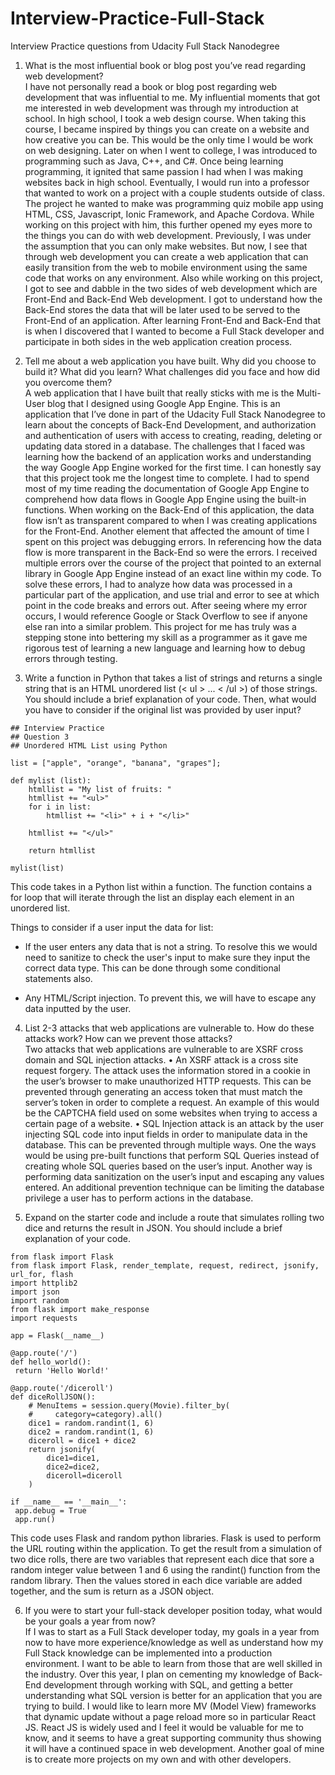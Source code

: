 # Interview-Practice-Full-Stack
Interview Practice questions from Udacity Full Stack Nanodegree

1. What is the most influential book or blog post you’ve read regarding web development?<br>
I have not personally read a book or blog post regarding web development that was influential to me. My influential moments that got me interested in web development was through my introduction at school. In high school, I took a web design course. When taking this course, I became inspired by things you can create on a website and how creative you can be. This would be the only time I would be work on web designing. Later on when I went to college, I was introduced to programming such as Java, C++, and C#. Once being learning programming, it ignited that same passion I had when I was making websites back in high school. Eventually, I would run into a professor that wanted to work on a project with a couple students outside of class. The project he wanted to make was programming quiz mobile app using HTML, CSS, Javascript, Ionic Framework, and Apache Cordova. While working on this project with him, this further opened my eyes more to the things you can do with web development. Previously, I was under the assumption that you can only make websites. But now, I see that through web development you can create a web application that can easily transition from the web to mobile environment using the same code that works on any environment. Also while working on this project, I got to see and dabble in the two sides of web development which are Front-End and Back-End Web development. I got to understand how the Back-End stores the data that will be later used to be served to the Front-End of an application. After learning Front-End and Back-End that is when I discovered that I wanted to become a Full Stack developer and participate in both sides in the web application creation process.


2. Tell me about a web application you have built. Why did you choose to build it? What did you learn? What challenges did you face and how did you overcome them?<br>
A web application that I have built that really sticks with me is the Multi-User blog that I designed using Google App Engine. This is an application that I’ve done in part of the Udacity Full Stack Nanodegree to learn about the concepts of Back-End Development, and authorization and authentication of users with access to creating, reading, deleting or updating data stored in a database. The challenges that I faced was learning how the backend of an application works and understanding the way Google App Engine worked for the first time. I can honestly say that this project took me the longest time to complete. I had to spend most of my time reading the documentation of Google App Engine to comprehend how data flows in Google App Engine using the built-in functions. When working on the Back-End of this application, the data flow isn’t as transparent compared to when I was creating applications for the Front-End. Another element that affected the amount of time I spent on this project was debugging errors. In referencing how the data flow is more transparent in the Back-End so were the errors. I received multiple errors over the course of the project that pointed to an external library in Google App Engine instead of an exact line within my code. To solve these errors, I had to analyze how data was processed in a particular part of the application, and use trial and error to see at which point in the code breaks and errors out. After seeing where my error occurs, I would reference Google or Stack Overflow to see if anyone else ran into a similar problem. This project for me has truly was a stepping stone into bettering my skill as a programmer as it gave me rigorous test of learning a new language and learning how to debug errors through testing.


3. Write a function in Python that takes a list of strings and returns a single string that is an HTML unordered list (< ul > ... < /ul >) of those strings. You should include a brief explanation of your code. Then, what would you have to consider if the original list was provided by user input?

```
## Interview Practice
## Question 3
## Unordered HTML List using Python

list = ["apple", "orange", "banana", "grapes"];

def mylist (list):
    htmllist = "My list of fruits: "
    htmllist += "<ul>"
    for i in list:
        htmllist += "<li>" + i + "</li>"

    htmllist += "</ul>"

    return htmllist

mylist(list)
```


This code takes in a Python list within a function. The function contains a for loop that will iterate through the list an display each element in an unordered list.

Things to consider if a user input the data for list:

- If the user enters any data that is not a string. To resolve this we would need to sanitize to check the user's input to make sure they input the correct data type. This can be done through some conditional statements also.

- Any HTML/Script injection. To prevent this, we will have to escape any data inputted by the user.

4. List 2-3 attacks that web applications are vulnerable to. How do these attacks work? How can we prevent those attacks? <br>
Two attacks that web applications are vulnerable to are XSRF cross domain and SQL injection attacks. 
•	An XSRF attack is a cross site request forgery. The attack uses the information stored in a cookie in the user’s browser to make unauthorized HTTP requests. This can be prevented through generating an access token that must match the server’s token in order to complete a request. An example of this would be the CAPTCHA field used on some websites when trying to access a certain page of a website.
•	SQL Injection attack is an attack by the user injecting SQL code into input fields in order to manipulate data in the database. This can be prevented through multiple ways. One the ways would be using pre-built functions that perform SQL Queries instead of creating whole SQL queries based on the user’s input. Another way is performing data sanitization on the user’s input and escaping any values entered. An additional prevention technique can be limiting the database privilege a user has to perform actions in the database.


5. Expand on the starter code and include a route that simulates rolling two dice and returns the result in JSON. You should include a brief explanation of your code.
```
from flask import Flask
from flask import Flask, render_template, request, redirect, jsonify, url_for, flash
import httplib2
import json
import random
from flask import make_response
import requests

app = Flask(__name__)

@app.route('/')
def hello_world():
 return 'Hello World!'

@app.route('/diceroll')
def diceRollJSON():
    # MenuItems = session.query(Movie).filter_by(
    #     category=category).all()
    dice1 = random.randint(1, 6)
    dice2 = random.randint(1, 6)
    diceroll = dice1 + dice2
    return jsonify(
        dice1=dice1,
        dice2=dice2,
        diceroll=diceroll
    )

if __name__ == '__main__':
 app.debug = True
 app.run()
```

This code uses Flask and random python libraries. Flask is used to perform the URL routing within the application. To get the result from a simulation of two dice rolls, there are two variables that represent each dice that sore a random integer value between 1 and 6 using the randint() function from the random library. Then the values stored in each dice variable are added together, and the sum is return as a JSON object.


6. If you were to start your full-stack developer position today, what would be your goals a year from now?<br> 
If I was to start as a Full Stack developer today, my goals in a year from now to have more experience/knowledge as well as understand how my Full Stack knowledge can be implemented into a production environment. I want to be able to learn from those that are well skilled in the industry. Over this year, I plan on cementing my knowledge of Back-End development through working with SQL, and getting a better understanding what SQL version is better for an application that you are trying to build. I would like to learn more MV (Model View) frameworks that dynamic update without a page reload more so in particular React JS. React JS is widely used and I feel it would be valuable for me to know, and it seems to have a great supporting community thus showing it will have a continued space in web development. Another goal of mine is to create more projects on my own and with other developers.
